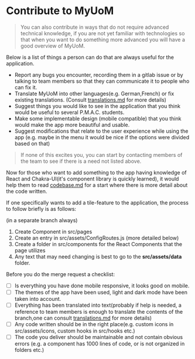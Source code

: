 # Contribute to MyUoM

> You can also contribute in ways that do not require advanced technical knowledge, if you are not yet familiar with technologies so that when you want to do something more advanced you will have a good overview of MyUoM.

Below is a list of things a person can do that are always useful for the application.

- Report any bugs you encounter, recording them in a gitlab issue
  or by talking to team members so that they can communicate it to people who can fix it.
- Translate MyUoM into other languages(e.g. German,French) or fix existing translations. (Consult [translations.md]() for more details)
- Suggest things you would like to see in the application that you think would be useful to several P.M.A.C. students.
- Make some implementable design (mobile compatible) that you think would make the app more beautiful and usable.
- Suggest modifications that relate to the user experience while using the app (e.g. maybe in the menu it would be nice if the options were divided based on that)

> If none of this excites you, you can start by contacting members of the team to see if there is a need not listed above.

Now for those who want to add something to the app having knowledge of React and Chakra-UI(it's component library is quickly learned), it would help them to read [codebase.md](https://github.com/Open-Source-UoM/MyUoM/-/blob/main/docs/codebase.md) for a start where there is more detail about the code written.

If one specifically wants to add a tile-feature to the application, the process to follow briefly is as follows:

(in a separate branch always)

1.  Create Component in src/pages
2.  Create an entry in src/assets/ConfigRoutes.js (more detailed below)
3.  Create a folder in src/components for the React Components that the page utilizes
4.  Any text that may need changing is best to go to the **src/assets/data** folder.

Before you do the merge request a checklist:

- [ ] Is everything you have done mobile responsive, it looks good on mobile.
- [ ] The themes of the app have been used, light and dark mode have been taken into account.
- [ ] Everything has been translated into text(probably if help is needed, a reference to team members is enough to translate the contents of the branch,one can consult [translations.md](https://github.com/Open-Source-UoM/MyUoM//-/blob/main/docs/translations.md) for more details)
- [ ] Any code written should be in the right place(e.g. custom icons in src/assets/icons, custom hooks in src/hooks etc.)
- [ ] The code you deliver should be maintainable and not contain obvious errors (e.g. a component has 1000 lines of code, or is not organized in folders etc.)
